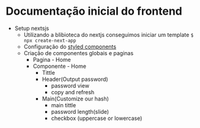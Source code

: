 # Documentação inicial do frontend

- Setup nextsjs
  - Utilizando a blibioteca do nextjs conseguimos iniciar um template
    `$ npx create-next-app`
  - Configuração do [styled components](https://styled-components.com/docs/basics)
  - Criação de componentes globais e paginas
    - Pagina - Home
    - Componente - Home
      - Tittle
      - Header(Output password)
        - password view
        - copy and refresh
      - Main(Customize our hash)
        - main tittle
        - password length(slide)
        - checkbox (uppercase or lowercase)
